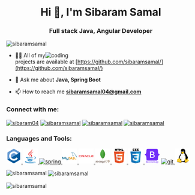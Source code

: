 <h1 align="center">Hi 👋, I'm Sibaram Samal</h1>
<h3 align="center">Full stack Java, Angular Developer</h3>

<p align="left"> <img src="https://komarev.com/ghpvc/?username=sibaramsamal&label=Profile%20views&color=0e75b6&style=flat" alt="sibaramsamal" /> </p>

<img align="right" alt="coding" width="400" src="https://user-images.githubusercontent.com/91274844/174600769-9fde8313-cab0-4603-8e6d-ecd77182cdb1.gif">


<!-- - 🔭 I’m currently working on [E Job Portal](https://github.com/sibaramsamal/Online-Job-Portal) -->

<!-- - 🌱 I’m currently learning- **[Spring Boot and Micro Services](https://github.com/sibaramsamal/SpringBoot)** -->

- 👨‍💻 All of my projects are available at [https://github.com/sibaramsamal/](https://github.com/sibaramsamal/)

- 💬 Ask me about **Java, Spring Boot**

- 📫 How to reach me **sibaramsamal04@gmail.com**

<h3 align="left">Connect with me:</h3>
<p align="left">
<a href="https://twitter.com/sibaram04" target="blank"><img align="center" src="https://raw.githubusercontent.com/rahuldkjain/github-profile-readme-generator/master/src/images/icons/Social/twitter.svg" alt="sibaram04" height="30" width="40" /></a>
<a href="https://linkedin.com/in/sibaramsamal" target="blank"><img align="center" src="https://raw.githubusercontent.com/rahuldkjain/github-profile-readme-generator/master/src/images/icons/Social/linked-in-alt.svg" alt="sibaramsamal" height="30" width="40" /></a>
<a href="https://instagram.com/sibaramsamal" target="blank"><img align="center" src="https://raw.githubusercontent.com/rahuldkjain/github-profile-readme-generator/master/src/images/icons/Social/instagram.svg" alt="sibaramsamal" height="30" width="40" /></a>
<a href="https://youtube.com/channel/UCPFJKeoBv-OK4C96_hsAJXQ" target="blank"><img align="center" src="https://raw.githubusercontent.com/rahuldkjain/github-profile-readme-generator/master/src/images/icons/Social/youtube.svg" alt="sibaramsamal" height="30" width="40" /></a>
</p>

<h3 align="left">Languages and Tools:</h3>
<p align="left"><a href="https://www.cprogramming.com/" target="_blank" rel="noreferrer"> <img src="https://raw.githubusercontent.com/devicons/devicon/master/icons/c/c-original.svg" alt="c" width="40" height="40"/> </a>
  <a href="https://www.java.com" target="_blank" rel="noreferrer"> <img src="https://raw.githubusercontent.com/devicons/devicon/master/icons/java/java-original.svg" alt="java" width="40" height="40"/> </a>
  <a href="https://spring.io/" target="_blank" rel="noreferrer"> <img src="https://www.vectorlogo.zone/logos/springio/springio-icon.svg" alt="spring" width="40" height="40"/> </a> 
  <a href="https://www.mysql.com/" target="_blank" rel="noreferrer"> <img src="https://raw.githubusercontent.com/devicons/devicon/master/icons/mysql/mysql-original-wordmark.svg" alt="mysql" width="40" height="40"/> </a>
  <a href="https://www.oracle.com/" target="_blank" rel="noreferrer"> <img src="https://raw.githubusercontent.com/devicons/devicon/master/icons/oracle/oracle-original.svg" alt="oracle" width="40" height="40"/> </a>
  <a href="https://www.mongodb.com/" target="_blank" rel="noreferrer"> <img src="https://raw.githubusercontent.com/devicons/devicon/master/icons/mongodb/mongodb-original-wordmark.svg" alt="mongodb" width="40" height="40"/> </a>
  <a href="https://www.w3.org/html/" target="_blank" rel="noreferrer"> <img src="https://raw.githubusercontent.com/devicons/devicon/master/icons/html5/html5-original-wordmark.svg" alt="html5" width="40" height="40"/> </a>
  <a href="https://www.w3schools.com/css/" target="_blank" rel="noreferrer"> <img src="https://raw.githubusercontent.com/devicons/devicon/master/icons/css3/css3-original-wordmark.svg" alt="css3" width="40" height="40"/> </a>
  <a href="https://getbootstrap.com" target="_blank" rel="noreferrer"> <img src="https://raw.githubusercontent.com/devicons/devicon/master/icons/bootstrap/bootstrap-plain-wordmark.svg" alt="bootstrap" width="40" height="40"/></a>
  <a href="https://git-scm.com/" target="_blank" rel="noreferrer"> <img src="https://www.vectorlogo.zone/logos/git-scm/git-scm-icon.svg" alt="git" width="40" height="40"/> </a> 
  <a href="https://www.linux.org/" target="_blank" rel="noreferrer"> <img src="https://raw.githubusercontent.com/devicons/devicon/master/icons/linux/linux-original.svg" alt="linux" width="40" height="40"/></a></p>

<p><img align="left" src="https://github-readme-stats.vercel.app/api/top-langs?username=sibaramsamal&show_icons=true&locale=en&layout=compact" alt="sibaramsamal" /></p>

<p>&nbsp;<img align="center" src="https://github-readme-stats.vercel.app/api?username=sibaramsamal&show_icons=true&locale=en" alt="sibaramsamal" /></p>

<p><img align="center" src="https://github-readme-streak-stats.herokuapp.com/?user=sibaramsamal&" alt="sibaramsamal" /></p>
